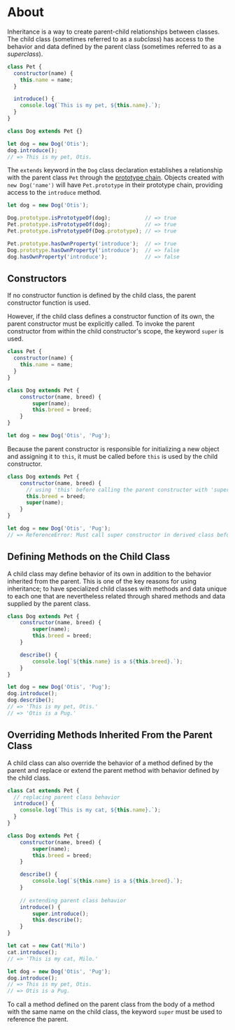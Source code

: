 # About

Inheritance is a way to create parent-child relationships between classes. The child class (sometimes referred to as a
_subclass_) has access to the behavior and data defined by the parent class (sometimes referred to as a _superclass_).

```javascript
class Pet {
  constructor(name) {
    this.name = name;
  }

  introduce() {
    console.log(`This is my pet, ${this.name}.`);
  }
}

class Dog extends Pet {}

let dog = new Dog('Otis');
dog.introduce();
// => This is my pet, Otis.
```

The `extends` keyword in the `Dog` class declaration establishes a relationship with the parent class `Pet` through the
[prototype chain][prototype-chain]. Objects created with `new Dog('name')` will have `Pet.prototype` in their prototype
chain, providing access to the `introduce` method.

```javascript
let dog = new Dog('Otis');

Dog.prototype.isPrototypeOf(dog);           // => true
Pet.prototype.isPrototypeOf(dog);           // => true
Pet.prototype.isPrototypeOf(Dog.prototype); // => true

Pet.prototype.hasOwnProperty('introduce');  // => true
Dog.prototype.hasOwnProperty('introduce');  // => false
dog.hasOwnProperty('introduce');            // => false
```

## Constructors
If no constructor function is defined by the child class, the parent constructor function is used.

However, if the child class defines a constructor function of its own, the parent constructor must be explicitly called. 
To invoke the parent constructor from within the child constructor's scope, the keyword `super` is used.

```javascript
class Pet {
  constructor(name) {
    this.name = name;
  }
}

class Dog extends Pet {
    constructor(name, breed) {
        super(name);
        this.breed = breed;
    }
}

let dog = new Dog('Otis', 'Pug');
```

Because the parent constructor is responsible for initializing a new object and assigning it to `this`, it must be 
called before `this` is used by the child constructor.

```javascript
class Dog extends Pet {
    constructor(name, breed) {
      // using 'this' before calling the parent constructor with 'super'
      this.breed = breed;
      super(name);
    }
}

let dog = new Dog('Otis', 'Pug');
// => ReferenceError: Must call super constructor in derived class before accessing 'this'...

```

## Defining Methods on the Child Class
A child class may define behavior of its own in addition to the behavior inherited from the parent. This is one of 
the key reasons for using inheritance; to have specialized child classes with methods and data unique to each one that 
are nevertheless related through shared methods and data supplied by the parent class.

```javascript
class Dog extends Pet {
    constructor(name, breed) {
        super(name);
        this.breed = breed;
    }

    describe() {
        console.log(`${this.name} is a ${this.breed}.`);
    }
}

let dog = new Dog('Otis', 'Pug');
dog.introduce();
dog.describe();
// => 'This is my pet, Otis.'
// => 'Otis is a Pug.'
```

## Overriding Methods Inherited From the Parent Class
A child class can also override the behavior of a method defined by the parent and replace or extend the parent 
method with behavior defined by the child class.

```javascript
class Cat extends Pet {
  // replacing parent class behavior
  introduce() {
    console.log(`This is my cat, ${this.name}.`);
  }
}

class Dog extends Pet {
    constructor(name, breed) {
        super(name);
        this.breed = breed;
    }

    describe() {
        console.log(`${this.name} is a ${this.breed}.`);
    }
    
    // extending parent class behavior
    introduce() {
        super.introduce();
        this.describe();
    }
}

let cat = new Cat('Milo')
cat.introduce();
// => 'This is my cat, Milo.'

let dog = new Dog('Otis', 'Pug');
dog.introduce();
// => This is my pet, Otis.
// => Otis is a Pug.
```

To call a method defined on the parent class from the body of a method with the same name on the child class, the 
keyword `super` must be used to reference the parent.

[prototype-chain]: https://developer.mozilla.org/en-US/docs/Web/JavaScript/Inheritance_and_the_prototype_chain
